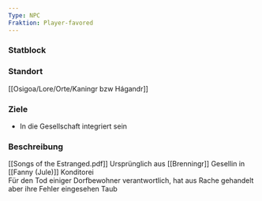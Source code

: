 ```yaml
---
Type: NPC
Fraktion: Player-favored
---
```

### Statblock 
### Standort
[[Osigoa/Lore/Orte/Kaningr bzw Hágandr]]
### Ziele
- In die Gesellschaft integriert sein
### Beschreibung
[[Songs of the Estranged.pdf]]
Ursprünglich aus [[Brenningr]]
Gesellin in [[Fanny (Jule)]] Konditorei  
Für den Tod einiger Dorfbewohner verantwortlich, hat aus Rache gehandelt aber ihre Fehler eingesehen
Taub